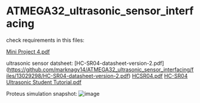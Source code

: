 # ATMEGA32_ultrasonic_sensor_interfacing

check requirements in this files:

[Mini Project 4.pdf](https://github.com/marknagy14/ATMEGA32_ultrasonic_sensor_interfacing/files/13029279/Mini.Project.4.pdf)

ultrasonic sensor datsheet:
[HC-SR04-datasheet-version-2.pdf]
(https://github.com/marknagy14/ATMEGA32_ultrasonic_sensor_interfacing/files/13029298/HC-SR04-datasheet-version-2.pdf)
[HCSR04.pdf](https://github.com/marknagy14/ATMEGA32_ultrasonic_sensor_interfacing/files/13029297/HCSR04.pdf)
[HC-SR04 Ultrasonic Student Tutorial.pdf](https://github.com/marknagy14/ATMEGA32_ultrasonic_sensor_interfacing/files/13029296/HC-SR04.Ultrasonic.Student.Tutorial.pdf)

Proteus simulation snapshot:
![image](https://github.com/marknagy14/ATMEGA32_ultrasonic_sensor_interfacing/assets/92223732/df379e91-e4a2-40c0-b85e-6e022fb4f2a2)



